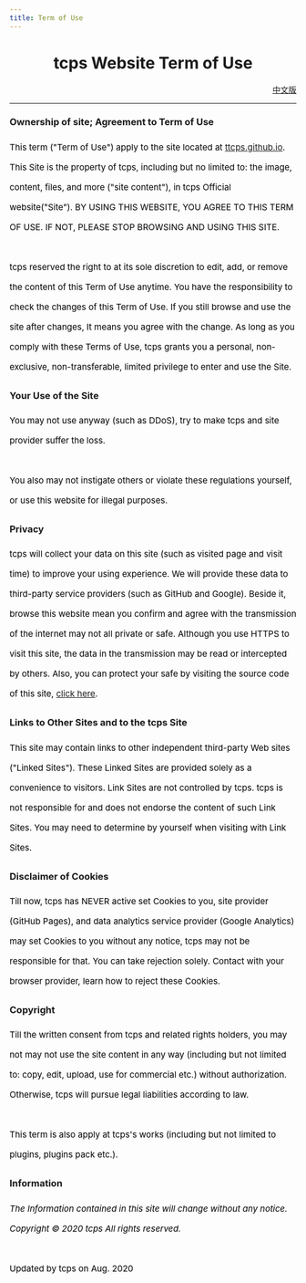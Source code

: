 ```yaml
---
title: Term of Use
---
```

<style>
h1 {text-align: center;}
h4 {text-align: center;}
h3 {text-align: center;}
p {text-align: center;}
</style>
<style type="text/css">
  #left{
        text-align:left;
  }
  #right{
        text-align:right;
  }
  #center{
        text-align:center;
  }
  .banner{
                 font-size:12.5px;
                 line-height: 40px;
                 background-color: #f0f0f0;
                 weight: 100%;
                 color: #000000;
                 text-align: center;
  }
  #text{
        line-height: 35px;
        font-size: 15px;
        color:black;
        text-align: left;
</style>
<h1>tcps Website Term of Use</h1>
<p id="right"><a href="cn/">中文版</a></p>
<hr>
<h3 id="left">Ownership of site; Agreement to Term of Use</h3>
<p id="text">This term ("Term of Use") apply to the site located at <a href="/">ttcps.github.io</a>. This Site is the property of tcps, including but no limited to: the image, content, files, and more ("site content"), in tcps Official website("Site"). BY USING THIS WEBSITE, YOU AGREE TO THIS TERM OF USE. IF NOT, PLEASE STOP BROWSING AND USING THIS SITE.<br><br>tcps reserved the right to at its sole discretion to edit, add, or remove the content of this Term of Use anytime. You have the responsibility to check the changes of this Term of Use. If you still browse and use the site after changes, It means you agree with the change. As long as you comply with these Terms of Use, tcps grants you a personal, non-exclusive, non-transferable, limited privilege to enter and use the Site.</p>
<h3 id="left">Your Use of the Site</h3>
<p id="text">You may not use anyway (such as DDoS), try to make tcps and site provider suffer the loss.<br><br>You also may not instigate others or violate these regulations yourself, or use this website for illegal purposes.</p>
<h3 id="left">Privacy</h3>
<p id="text">tcps will collect your data on this site (such as visited page and visit time) to improve your using experience. We will provide these data to third-party service providers (such as GitHub and Google). Beside it, browse this website mean you confirm and agree with the transmission of the internet may not all private or safe. Although you use HTTPS to visit this site, the data in the transmission may be read or intercepted by others. Also, you can protect your safe by visiting the source code of this site, <a href="/jump/source-code/">click here</a>.</p>
<h3 id="left">Links to Other Sites and to the tcps Site</h3>
<p id="text">This site may contain links to other independent third-party Web sites ("Linked Sites"). These Linked Sites are provided solely as a convenience to visitors. Link Sites are not controlled by tcps. tcps is not responsible for and does not endorse the content of such Link Sites. You may need to determine by yourself when visiting with Link Sites.</p>
<h3 id="left">Disclaimer of Cookies</h3>
<p id="text">Till now, tcps has NEVER active set Cookies to you, site provider (GitHub Pages), and data analytics service provider (Google Analytics) may set Cookies to you without any notice, tcps may not be responsible for that. You can take rejection solely. Contact with your browser provider, learn how to reject these Cookies.</p>
<h3 id="left">Copyright</h3>
<p id="text">Till the written consent from tcps and related rights holders, you may not may not use the site content in any way (including but not limited to: copy, edit, upload, use for commercial etc.) without authorization. Otherwise, tcps will pursue legal liabilities according to law.<br><br>This term is also apply at tcps's works (including but not limited to plugins, plugins pack etc.).</p>
<h3 id="left">Information</h3>
<p id="text"><i>The Information contained in this site will change without any notice.<br>Copyright © 2020 tcps All rights reserved.</i><br><br>Updated by tcps on Aug. 2020</p>
